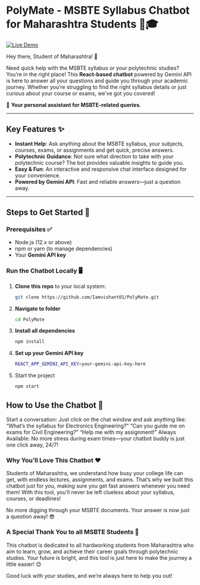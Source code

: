 # PolyMate - MSBTE Syllabus Chatbot for Maharashtra Students 🚀🎓

[![Live Demo](https://img.shields.io/badge/Live-Demo-blue?style=for-the-badge)](https://polymate.netlify.app/)

Hey there, Student of Maharashtra! 👋

Need quick help with the MSBTE syllabus or your polytechnic studies? You’re in the right place! This **React-based chatbot** powered by Gemini API is here to answer all your questions and guide you through your academic journey. Whether you’re struggling to find the right syllabus details or just curious about your course or exams, we’ve got you covered! 

💬 **Your personal assistant for MSBTE-related queries**.  

---

## Key Features ✨

- **Instant Help**: Ask anything about the MSBTE syllabus, your subjects, courses, exams, or assignments and get quick, precise answers.
- **Polytechnic Guidance**: Not sure what direction to take with your polytechnic course? The bot provides valuable insights to guide you.
- **Easy & Fun**: An interactive and responsive chat interface designed for your convenience.
- **Powered by Gemini API**: Fast and reliable answers—just a question away.

---

## Steps to Get Started 🚀

### Prerequisites ✅

- Node.js (12.x or above)
- npm or yarn (to manage dependencies)
- Your **Gemini API key**

### Run the Chatbot Locally 🖥️

1. **Clone this repo** to your local system:

   ```bash
   git clone https://github.com/Iamvishant01/PolyMate.git

2. **Navigate to folder**
   ```bash
   cd PolyMate
   
3. **Install all dependencies**
   ```bash
   npm install
   
4. **Set up your Gemini API key**
   ```bash
   REACT_APP_GEMINI_API_KEY=your-gemini-api-key-here
   
5. Start the project
   ```bash
   npm start

## How to Use the Chatbot 🤖

Start a conversation: Just click on the chat window and ask anything like:
“What’s the syllabus for Electronics Engineering?”
“Can you guide me on exams for Civil Engineering?”
“Help me with my assignment!”
Always Available: No more stress during exam times—your chatbot buddy is just one click away, 24/7!

### Why You’ll Love This Chatbot ❤️

Students of Maharashtra, we understand how busy your college life can get, with endless lectures, assignments, and exams. That’s why we built this chatbot just for you, making sure you get fast answers whenever you need them! With this tool, you'll never be left clueless about your syllabus, courses, or deadlines!

No more digging through your MSBTE documents. Your answer is now just a question away! 😎

### A Special Thank You to all MSBTE Students 💖

This chatbot is dedicated to all hardworking students from Maharashtra who aim to learn, grow, and achieve their career goals through polytechnic studies. Your future is bright, and this tool is just here to make the journey a little easier! 😊

Good luck with your studies, and we’re always here to help you out!
